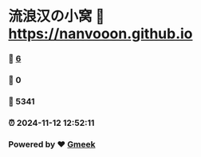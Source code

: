 # 流浪汉の小窝 :link: https://nanvooon.github.io 
### :page_facing_up: [6](https://nanvooon.github.io/tag.html) 
### :speech_balloon: 0 
### :hibiscus: 5341 
### :alarm_clock: 2024-11-12 12:52:11 
### Powered by :heart: [Gmeek](https://github.com/Meekdai/Gmeek)
